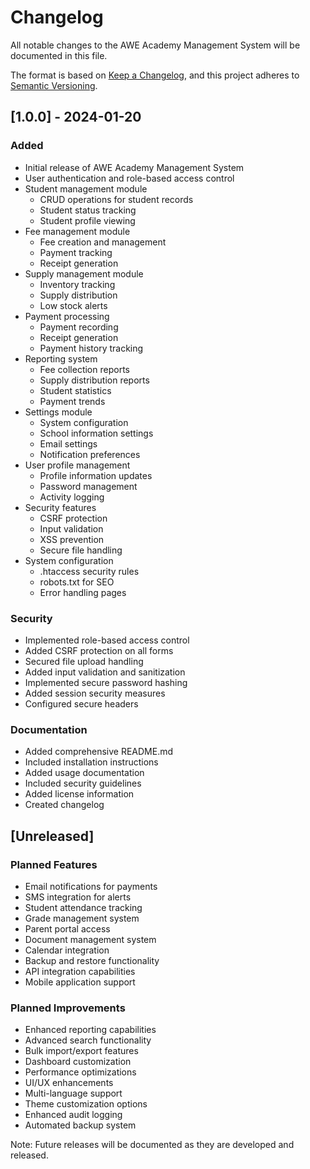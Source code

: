 # Changelog
All notable changes to the AWE Academy Management System will be documented in this file.

The format is based on [Keep a Changelog](https://keepachangelog.com/en/1.0.0/),
and this project adheres to [Semantic Versioning](https://semver.org/spec/v2.0.0.html).

## [1.0.0] - 2024-01-20

### Added
- Initial release of AWE Academy Management System
- User authentication and role-based access control
- Student management module
  - CRUD operations for student records
  - Student status tracking
  - Student profile viewing
- Fee management module
  - Fee creation and management
  - Payment tracking
  - Receipt generation
- Supply management module
  - Inventory tracking
  - Supply distribution
  - Low stock alerts
- Payment processing
  - Payment recording
  - Receipt generation
  - Payment history tracking
- Reporting system
  - Fee collection reports
  - Supply distribution reports
  - Student statistics
  - Payment trends
- Settings module
  - System configuration
  - School information settings
  - Email settings
  - Notification preferences
- User profile management
  - Profile information updates
  - Password management
  - Activity logging
- Security features
  - CSRF protection
  - Input validation
  - XSS prevention
  - Secure file handling
- System configuration
  - .htaccess security rules
  - robots.txt for SEO
  - Error handling pages

### Security
- Implemented role-based access control
- Added CSRF protection on all forms
- Secured file upload handling
- Added input validation and sanitization
- Implemented secure password hashing
- Added session security measures
- Configured secure headers

### Documentation
- Added comprehensive README.md
- Included installation instructions
- Added usage documentation
- Included security guidelines
- Added license information
- Created changelog

## [Unreleased]
### Planned Features
- Email notifications for payments
- SMS integration for alerts
- Student attendance tracking
- Grade management system
- Parent portal access
- Document management system
- Calendar integration
- Backup and restore functionality
- API integration capabilities
- Mobile application support

### Planned Improvements
- Enhanced reporting capabilities
- Advanced search functionality
- Bulk import/export features
- Dashboard customization
- Performance optimizations
- UI/UX enhancements
- Multi-language support
- Theme customization options
- Enhanced audit logging
- Automated backup system

Note: Future releases will be documented as they are developed and released.
